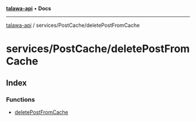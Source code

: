 [**talawa-api**](../../../README.md) • **Docs**

***

[talawa-api](../../../modules.md) / services/PostCache/deletePostFromCache

# services/PostCache/deletePostFromCache

## Index

### Functions

- [deletePostFromCache](functions/deletePostFromCache.md)
